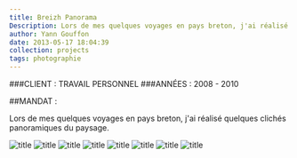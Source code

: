 ```yaml
---
title: Breizh Panorama
Description: Lors de mes quelques voyages en pays breton, j'ai réalisé quelques clichés panoramiques du paysage. 
author: Yann Gouffon
date: 2013-05-17 18:04:39
collection: projects
tags: photographie
---
```


###CLIENT : TRAVAIL PERSONNEL
###ANNÉES : 2008 - 2010

##MANDAT :

Lors de mes quelques voyages en pays breton, j'ai réalisé quelques clichés panoramiques du paysage. 

![title](http://staging.yago.io/content/images/pano01.jpg.jpg)
![title](http://staging.yago.io/content/images/pano02.jpg.jpg)
![title](http://staging.yago.io/content/images/pano03.jpg.jpg)
![title](http://staging.yago.io/content/images/pano04.jpg.jpg)
![title](http://staging.yago.io/content/images/pano05.jpg.jpg)
![title](http://staging.yago.io/content/images/pano06.jpg.jpg)
![title](http://staging.yago.io/content/images/pano07.jpg.jpg)
![title](http://staging.yago.io/content/images/pano08.jpg.jpg)
